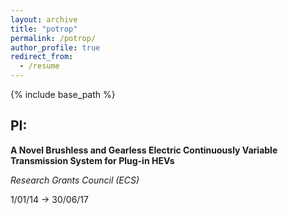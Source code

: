```yaml
---
layout: archive
title: "potrop"
permalink: /potrop/
author_profile: true
redirect_from:
  - /resume
---
```


{% include base_path %}

PI:
--------

**A Novel Brushless and Gearless Electric Continuously Variable Transmission System for Plug-in HEVs**

_Research Grants Council (ECS)_

1/01/14 → 30/06/17
